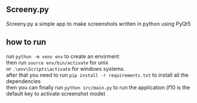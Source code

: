 ## Screeny.py
Screeny.py a simple app to make screenshots written in python using PyQt5

## how to run
run `python -m venv env` to create an envirment <br> 
then run `source env/bin/activate` for unix <br>
or `.\env\Scripts\activate` for windows systems. <br>
after that you need to run `pip install -r requirements.txt` to install all the dependencies <br>
then you can finally run `python src/main.py` to run the application
(f10 is the default key to activate screenshot mode) 
